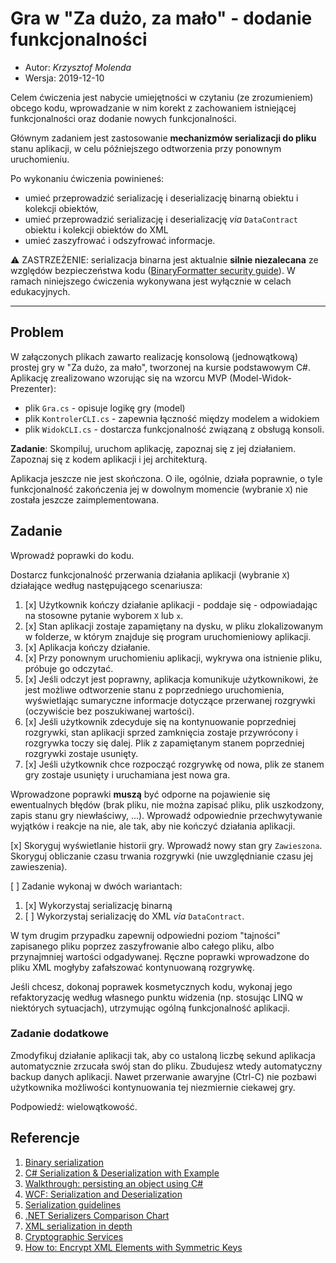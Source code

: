 # Gra w "Za dużo, za mało" - dodanie funkcjonalności

* Autor: _Krzysztof Molenda_
* Wersja: 2019-12-10

Celem ćwiczenia jest nabycie umiejętności w czytaniu (ze zrozumieniem) obcego kodu, wprowadzanie w nim korekt z zachowaniem istniejącej funkcjonalności oraz dodanie nowych funkcjonalności.

Głównym zadaniem jest zastosowanie **mechanizmów serializacji do pliku** stanu aplikacji, w celu późniejszego odtworzenia przy ponownym uruchomieniu.

Po wykonaniu ćwiczenia powinieneś:

* umieć przeprowadzić serializację i deserializację binarną obiektu i kolekcji obiektów,
* umieć przeprowadzić serializację i deserializację _via_ `DataContract` obiektu i kolekcji obiektów do XML
* umieć zaszyfrować i odszyfrować informacje.

⚠️ ZASTRZEŻENIE: serializacja binarna jest aktualnie **silnie niezalecana** ze względów bezpieczeństwa kodu ([BinaryFormatter security guide](https://docs.microsoft.com/en-us/dotnet/standard/serialization/binaryformatter-security-guide)). W ramach niniejszego ćwiczenia wykonywana jest wyłącznie w celach edukacyjnych.

---

## Problem

W załączonych plikach zawarto realizację konsolową (jednowątkową) prostej gry w "Za dużo, za mało", tworzonej na kursie podstawowym C#. Aplikację zrealizowano wzorując się na wzorcu MVP (Model-Widok-Prezenter):

* plik `Gra.cs` - opisuje logikę gry (model)
* plik `KontrolerCLI.cs` - zapewnia łączność między modelem a widokiem
* plik `WidokCLI.cs` - dostarcza funkcjonalność związaną z obsługą konsoli.

**Zadanie**: Skompiluj, uruchom aplikację, zapoznaj się z jej działaniem. Zapoznaj się z kodem aplikacji i jej architekturą.

Aplikacja jeszcze nie jest skończona. O ile, ogólnie, działa poprawnie, o tyle funkcjonalność zakończenia jej w dowolnym momencie (wybranie `X`) nie została jeszcze zaimplementowana.

## Zadanie

Wprowadź poprawki do kodu.

Dostarcz funkcjonalność przerwania działania aplikacji (wybranie `X`) działające według następującego scenariusza:

1. [x] Użytkownik kończy działanie aplikacji - poddaje się - odpowiadając na stosowne pytanie wyborem `X` lub `x`.
2. [x] Stan aplikacji zostaje zapamiętany na dysku, w pliku zlokalizowanym w folderze, w którym znajduje się program uruchomieniowy aplikacji.
3. [x] Aplikacja kończy działanie.
4. [x] Przy ponownym uruchomieniu aplikacji, wykrywa ona istnienie pliku, próbuje go odczytać.
5. [x] Jeśli odczyt jest poprawny, aplikacja komunikuje użytkownikowi, że jest możliwe odtworzenie stanu z poprzedniego uruchomienia, wyświetlając sumaryczne informacje dotyczące przerwanej rozgrywki (oczywiście bez poszukiwanej wartości).
6. [x] Jeśli użytkownik zdecyduje się na kontynuowanie poprzedniej rozgrywki, stan aplikacji sprzed zamknięcia zostaje przywrócony i rozgrywka toczy się dalej. Plik z zapamiętanym stanem poprzedniej rozgrywki zostaje usunięty.
7. [x] Jeśli użytkownik chce rozpocząć rozgrywkę od nowa, plik ze stanem gry zostaje usunięty i uruchamiana jest nowa gra.

Wprowadzone poprawki **muszą** być odporne na pojawienie się ewentualnych błędów (brak pliku, nie można zapisać pliku, plik uszkodzony, zapis stanu gry niewłaściwy, ...). Wprowadź odpowiednie przechwytywanie wyjątków i reakcje na nie, ale tak, aby nie kończyć działania aplikacji.

[x] Skoryguj wyświetlanie historii gry. Wprowadź nowy stan gry `Zawieszona`. Skoryguj obliczanie czasu trwania rozgrywki (nie uwzględnianie czasu jej zawieszenia).

[ ] Zadanie wykonaj w dwóch wariantach:

1. [x] Wykorzystaj serializację binarną
2. [ ] Wykorzystaj serializację do XML _via_ `DataContract`.

W tym drugim przypadku zapewnij odpowiedni poziom "tajności" zapisanego pliku poprzez zaszyfrowanie albo całego pliku, albo przynajmniej wartości odgadywanej. Ręczne poprawki wprowadzone do pliku XML mogłyby zafałszować kontynuowaną rozgrywkę.

Jeśli chcesz, dokonaj poprawek kosmetycznych kodu, wykonaj jego refaktoryzację według własnego punktu widzenia (np. stosując LINQ w niektórych sytuacjach), utrzymując ogólną funkcjonalność aplikacji.

### Zadanie dodatkowe

Zmodyfikuj działanie aplikacji tak, aby co ustaloną liczbę sekund aplikacja automatycznie zrzucała swój stan do pliku. Zbudujesz wtedy automatyczny backup danych aplikacji. Nawet przerwanie awaryjne (Ctrl-C) nie pozbawi użytkownika możliwości kontynuowania tej niezmiernie ciekawej gry.

Podpowiedź: wielowątkowość.

## Referencje

1. [Binary serialization](https://docs.microsoft.com/en-us/dotnet/standard/serialization/binary-serialization)
2. [C# Serialization & Deserialization with Example](https://www.guru99.com/c-sharp-serialization.html)
3. [Walkthrough: persisting an object using C#](https://docs.microsoft.com/en-us/dotnet/csharp/programming-guide/concepts/serialization/walkthrough-persisting-an-object-in-visual-studio)
4. [WCF: Serialization and Deserialization](https://docs.microsoft.com/en-us/dotnet/framework/wcf/feature-details/serialization-and-deserialization)
5. [Serialization guidelines](https://docs.microsoft.com/en-us/dotnet/standard/serialization/serialization-guidelines)
6. [.NET Serializers Comparison Chart](https://manski.net/2014/10/net-serializers-comparison-chart/)
7. [XML serialization in depth](https://docs.microsoft.com/en-us/dotnet/standard/serialization/introducing-xml-serialization)
8. [Cryptographic Services](https://docs.microsoft.com/en-us/dotnet/standard/security/cryptographic-services)
9. [How to: Encrypt XML Elements with Symmetric Keys](https://docs.microsoft.com/pl-pl/dotnet/standard/security/how-to-encrypt-xml-elements-with-symmetric-keys)
